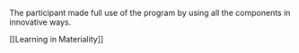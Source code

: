 The participant made full use of the program by using all the components in innovative ways.

[[Learning in Materiality]]